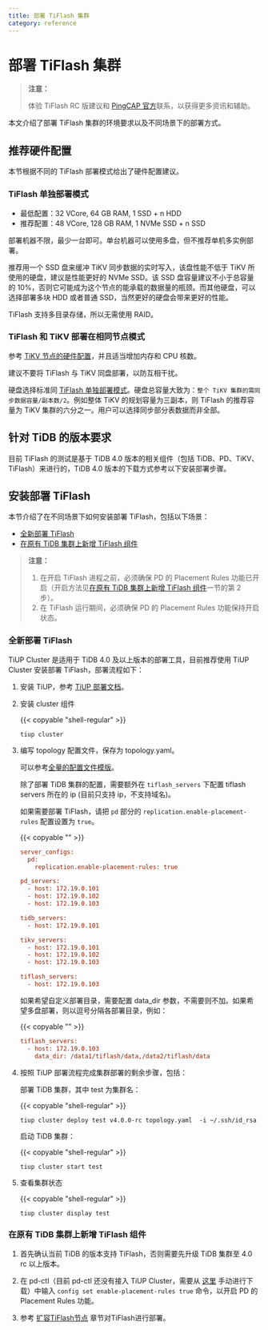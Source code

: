 ```yaml
---
title: 部署 TiFlash 集群
category: reference
---
```


# 部署 TiFlash 集群

> **注意：**
>
> 体验 TiFlash RC 版建议和 [PingCAP 官方](mailto:info@pingcap.com)联系，以获得更多资讯和辅助。

本文介绍了部署 TiFlash 集群的环境要求以及不同场景下的部署方式。

## 推荐硬件配置

本节根据不同的 TiFlash 部署模式给出了硬件配置建议。

### TiFlash 单独部署模式

* 最低配置：32 VCore, 64 GB RAM, 1 SSD + n HDD
* 推荐配置：48 VCore, 128 GB RAM, 1 NVMe SSD + n SSD

部署机器不限，最少一台即可。单台机器可以使用多盘，但不推荐单机多实例部署。

推荐用一个 SSD 盘来缓冲 TiKV 同步数据的实时写入，该盘性能不低于 TiKV 所使用的硬盘，建议是性能更好的 NVMe SSD。该 SSD 盘容量建议不小于总容量的 10%，否则它可能成为这个节点的能承载的数据量的瓶颈。而其他硬盘，可以选择部署多块 HDD 或者普通 SSD，当然更好的硬盘会带来更好的性能。

TiFlash 支持多目录存储，所以无需使用 RAID。

### TiFlash 和 TiKV 部署在相同节点模式

参考 [TiKV 节点的硬件配置](/how-to/deploy/hardware-recommendations.md#服务器建议配置)，并且适当增加内存和 CPU 核数。

建议不要将 TiFlash 与 TiKV 同盘部署，以防互相干扰。

硬盘选择标准同 [TiFlash 单独部署模式](#tiflash-单独部署模式)。硬盘总容量大致为：`整个 TiKV 集群的需同步数据容量/副本数/2`。例如整体 TiKV 的规划容量为三副本，则 TiFlash 的推荐容量为 TiKV 集群的六分之一。用户可以选择同步部分表数据而非全部。

## 针对 TiDB 的版本要求

目前 TiFlash 的测试是基于 TiDB 4.0 版本的相关组件（包括 TiDB、PD、TiKV、TiFlash）来进行的，TiDB 4.0 版本的下载方式参考以下安装部署步骤。

## 安装部署 TiFlash

本节介绍了在不同场景下如何安装部署 TiFlash，包括以下场景：

- [全新部署 TiFlash](#全新部署-tiflash)
- [在原有 TiDB 集群上新增 TiFlash 组件](#在原有-tidb-集群上新增-tiflash-组件)

> **注意：**
>
> 1. 在开启 TiFlash 进程之前，必须确保 PD 的 Placement Rules 功能已开启（开启方法见[在原有 TiDB 集群上新增 TiFlash 组件](#在原有-tidb-集群上新增-tiflash-组件)一节的第 2 步）。
> 2. 在 TiFlash 运行期间，必须确保 PD 的 Placement Rules 功能保持开启状态。

### 全新部署 TiFlash

TiUP Cluster 是适用于 TiDB 4.0 及以上版本的部署工具，目前推荐使用 TiUP Cluster 安装部署 TiFlash，部署流程如下：

1. 安装 TiUP，参考 [TiUP 部署文档](/how-to/deploy/orchestrated/tiup.md)。

2. 安装 cluster 组件

    {{< copyable "shell-regular" >}}

    ```shell
    tiup cluster
    ```

3. 编写 topology 配置文件，保存为 topology.yaml。

    可以参考[全量的配置文件模版](https://github.com/pingcap-incubator/tiops/blob/master/topology.example.yaml)。

    除了部署 TiDB 集群的配置，需要额外在 `tiflash_servers` 下配置 tiflash servers 所在的 ip (目前只支持 ip，不支持域名)。

    如果需要部署 TiFlash，请把 `pd` 部分的 `replication.enable-placement-rules` 配置设置为 `true`。

    {{< copyable "" >}}

    ```ini
    server_configs:
      pd:
        replication.enable-placement-rules: true

    pd_servers:
      - host: 172.19.0.101
      - host: 172.19.0.102
      - host: 172.19.0.103

    tidb_servers:
      - host: 172.19.0.101

    tikv_servers:
      - host: 172.19.0.101
      - host: 172.19.0.102
      - host: 172.19.0.103

    tiflash_servers:
      - host: 172.19.0.103
    ```

    如果希望自定义部署目录，需要配置 data_dir 参数，不需要则不加。如果希望多盘部署，则以逗号分隔各部署目录，例如：

    {{< copyable "" >}}

    ```ini
    tiflash_servers:
      - host: 172.19.0.103
        data_dir: /data1/tiflash/data,/data2/tiflash/data
    ```

4. 按照 TiUP 部署流程完成集群部署的剩余步骤，包括：

    部署 TiDB 集群，其中 test 为集群名：

    {{< copyable "shell-regular" >}}

    ```shell
    tiup cluster deploy test v4.0.0-rc topology.yaml  -i ~/.ssh/id_rsa
    ```

    启动 TiDB 集群：

    {{< copyable "shell-regular" >}}

    ```shell
    tiup cluster start test
    ```

5. 查看集群状态

    {{< copyable "shell-regular" >}}

    ```shell
    tiup cluster display test
    ```

### 在原有 TiDB 集群上新增 TiFlash 组件

1. 首先确认当前 TiDB 的版本支持 TiFlash，否则需要先升级 TiDB 集群至 4.0 rc 以上版本。

2. 在 pd-ctl（目前 pd-ctl 还没有接入 TiUP Cluster，需要从 [这里](https://download.pingcap.org/tidb-v4.0.0-rc-linux-amd64.tar.gz) 手动进行下载）中输入 `config set enable-placement-rules true` 命令，以开启 PD 的 Placement Rules 功能。

3. 参考 [扩容TiFlash节点](/reference/tiflash/scale.md#扩容-TiFlash-节点) 章节对TiFlash进行部署。
